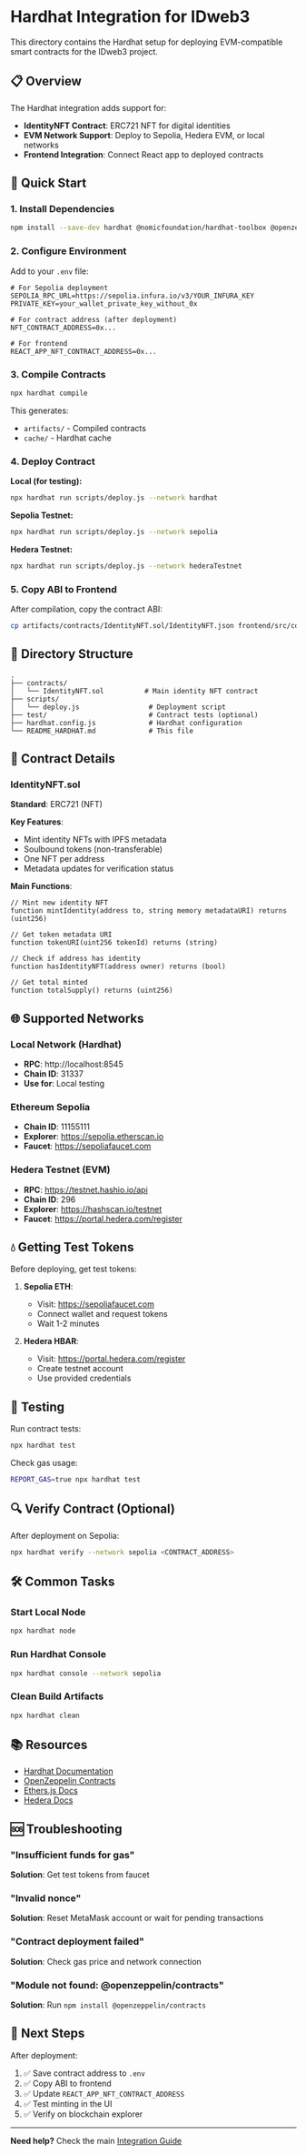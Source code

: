 # Hardhat Integration for IDweb3

This directory contains the Hardhat setup for deploying EVM-compatible smart contracts for the IDweb3 project.

## 📋 Overview

The Hardhat integration adds support for:
- **IdentityNFT Contract**: ERC721 NFT for digital identities
- **EVM Network Support**: Deploy to Sepolia, Hedera EVM, or local networks
- **Frontend Integration**: Connect React app to deployed contracts

## 🚀 Quick Start

### 1. Install Dependencies

```bash
npm install --save-dev hardhat @nomicfoundation/hardhat-toolbox @openzeppelin/contracts
```

### 2. Configure Environment

Add to your `.env` file:

```env
# For Sepolia deployment
SEPOLIA_RPC_URL=https://sepolia.infura.io/v3/YOUR_INFURA_KEY
PRIVATE_KEY=your_wallet_private_key_without_0x

# For contract address (after deployment)
NFT_CONTRACT_ADDRESS=0x...

# For frontend
REACT_APP_NFT_CONTRACT_ADDRESS=0x...
```

### 3. Compile Contracts

```bash
npx hardhat compile
```

This generates:
- `artifacts/` - Compiled contracts
- `cache/` - Hardhat cache

### 4. Deploy Contract

**Local (for testing):**
```bash
npx hardhat run scripts/deploy.js --network hardhat
```

**Sepolia Testnet:**
```bash
npx hardhat run scripts/deploy.js --network sepolia
```

**Hedera Testnet:**
```bash
npx hardhat run scripts/deploy.js --network hederaTestnet
```

### 5. Copy ABI to Frontend

After compilation, copy the contract ABI:

```bash
cp artifacts/contracts/IdentityNFT.sol/IdentityNFT.json frontend/src/contracts/
```

## 📁 Directory Structure

```
.
├── contracts/
│   └── IdentityNFT.sol          # Main identity NFT contract
├── scripts/
│   └── deploy.js                 # Deployment script
├── test/                         # Contract tests (optional)
├── hardhat.config.js             # Hardhat configuration
└── README_HARDHAT.md             # This file
```

## 🔧 Contract Details

### IdentityNFT.sol

**Standard**: ERC721 (NFT)

**Key Features**:
- Mint identity NFTs with IPFS metadata
- Soulbound tokens (non-transferable)
- One NFT per address
- Metadata updates for verification status

**Main Functions**:

```solidity
// Mint new identity NFT
function mintIdentity(address to, string memory metadataURI) returns (uint256)

// Get token metadata URI
function tokenURI(uint256 tokenId) returns (string)

// Check if address has identity
function hasIdentityNFT(address owner) returns (bool)

// Get total minted
function totalSupply() returns (uint256)
```

## 🌐 Supported Networks

### Local Network (Hardhat)
- **RPC**: http://localhost:8545
- **Chain ID**: 31337
- **Use for**: Local testing

### Ethereum Sepolia
- **Chain ID**: 11155111
- **Explorer**: https://sepolia.etherscan.io
- **Faucet**: https://sepoliafaucet.com

### Hedera Testnet (EVM)
- **RPC**: https://testnet.hashio.io/api
- **Chain ID**: 296
- **Explorer**: https://hashscan.io/testnet
- **Faucet**: https://portal.hedera.com/register

## 💧 Getting Test Tokens

Before deploying, get test tokens:

1. **Sepolia ETH**:
   - Visit: https://sepoliafaucet.com
   - Connect wallet and request tokens
   - Wait 1-2 minutes

2. **Hedera HBAR**:
   - Visit: https://portal.hedera.com/register
   - Create testnet account
   - Use provided credentials

## 🧪 Testing

Run contract tests:

```bash
npx hardhat test
```

Check gas usage:

```bash
REPORT_GAS=true npx hardhat test
```

## 🔍 Verify Contract (Optional)

After deployment on Sepolia:

```bash
npx hardhat verify --network sepolia <CONTRACT_ADDRESS>
```

## 🛠️ Common Tasks

### Start Local Node

```bash
npx hardhat node
```

### Run Hardhat Console

```bash
npx hardhat console --network sepolia
```

### Clean Build Artifacts

```bash
npx hardhat clean
```

## 📚 Resources

- [Hardhat Documentation](https://hardhat.org/docs)
- [OpenZeppelin Contracts](https://docs.openzeppelin.com/contracts)
- [Ethers.js Docs](https://docs.ethers.org)
- [Hedera Docs](https://docs.hedera.com)

## 🆘 Troubleshooting

### "Insufficient funds for gas"
**Solution**: Get test tokens from faucet

### "Invalid nonce"
**Solution**: Reset MetaMask account or wait for pending transactions

### "Contract deployment failed"
**Solution**: Check gas price and network connection

### "Module not found: @openzeppelin/contracts"
**Solution**: Run `npm install @openzeppelin/contracts`

## 📝 Next Steps

After deployment:

1. ✅ Save contract address to `.env`
2. ✅ Copy ABI to frontend
3. ✅ Update `REACT_APP_NFT_CONTRACT_ADDRESS`
4. ✅ Test minting in the UI
5. ✅ Verify on blockchain explorer

---

**Need help?** Check the main [Integration Guide](docs/INTEGRATION_GUIDE.md)
